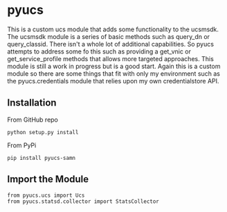 # pyucs

This is a custom ucs module that adds some functionality to the ucsmsdk.
The ucsmsdk module is a series of basic methods such as query_dn or query_classid. There isn't a whole lot of additional 
capabilities. So pyucs attempts to address some fo this such as providing a get_vnic or get_service_profile methods
that allows more targeted approaches. This module is still a work in progress but is a good start.
Again this is a custom module so there are some things that fit with only my environment such as the pyucs.credentials module
that relies upon my own credentialstore API.


## Installation
From GitHub repo
```
python setup.py install
```
From PyPi
```
pip install pyucs-samn
```

## Import the Module

```
from pyucs.ucs import Ucs
from pyucs.statsd.collector import StatsCollector
```


